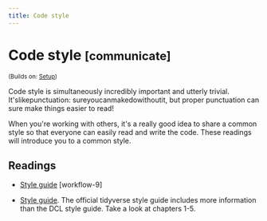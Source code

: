 ```yaml
---
title: Code style
---
```


<!-- Generated automatically from code-style.yml. Do not edit by hand -->

# Code style <small class='communicate'>[communicate]</small>
<small>(Builds on: [Setup](setup.md))</small>

Code style is simultaneously incredibly important and utterly trivial.
It'slikepunctuation: sureyoucanmakedowithoutit, but proper punctuation
can sure make things easier to read!

When you're working with others, it's a really good idea to share a common
style so that everyone can easily read and write the code. These readings will
introduce you to a common style.

## Readings

  * [Style guide](https://dcl-workflow.stanford.edu/style-guide.html) [workflow-9]

  * [Style guide](http://style.tidyverse.org).
    The official tidyverse style guide includes more information than the DCL
    style guide. Take a look at chapters 1-5.


